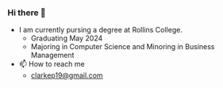 ### Hi there 👋

* I am currently pursing a degree at Rollins College.
   * Graduating May 2024
   * Majoring in Computer Science and Minoring in Business Management
* 📫 How to reach me
   * [clarkep19@gmail.com](mailto:clarkep19@gmail.com)

<!--
**PhilipClarke1/PhilipClarke1** is a ✨ _special_ ✨ repository because its `README.md` (this file) appears on your GitHub profile.

Here are some ideas to get you started:

- 🔭 I’m currently working on ...
- 🌱 I’m currently learning ...
- 👯 I’m looking to collaborate on ...
- 🤔 I’m looking for help with ...
- 💬 Ask me about ...
- 📫 How to reach me: ...
- 😄 Pronouns: ...
- ⚡ Fun fact: ...
-->
